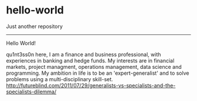 # hello-world
Just another repository
***********************

Hello World!

qu1nt3ss0n here, I am a finance and business professional, with experiences in banking and hedge funds.
My interests are in financial markets, project managment, operations management, data science and programming.
My ambition in life is to be an 'expert-generalist' and to solve problems using a multi-disciplinary skill-set. http://futureblind.com/2011/07/29/generalists-vs-specialists-and-the-specialists-dilemma/
